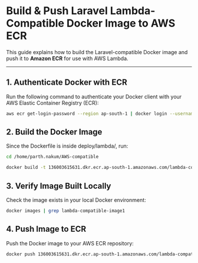 # Build & Push Laravel Lambda-Compatible Docker Image to AWS ECR

This guide explains how to build the Laravel-compatible Docker image and push it to **Amazon ECR** for use with AWS Lambda.

---

## 1. Authenticate Docker with ECR
Run the following command to authenticate your Docker client with your AWS Elastic Container Registry (ECR):

```bash
aws ecr get-login-password --region ap-south-1 | docker login --username AWS --password-stdin 960631463638.dkr.ecr.ap-south-1.amazonaws.com
```


## 2. Build the Docker Image
Since the Dockerfile is inside deploy/lambda/, run:

```bash
cd /home/parth.nakum/AWS-compatible

docker build -t 136003615631.dkr.ecr.ap-south-1.amazonaws.com/lambda-compatible-image1:latest -f deploy/lambda/Dockerfile .
```

## 3. Verify Image Built Locally
Check the image exists in your local Docker environment:

```bash
docker images | grep lambda-compatible-image1
```

## 4. Push Image to ECR
Push the Docker image to your AWS ECR repository:

```bash
docker push 136003615631.dkr.ecr.ap-south-1.amazonaws.com/lambda-compatible-image1:latest
```
